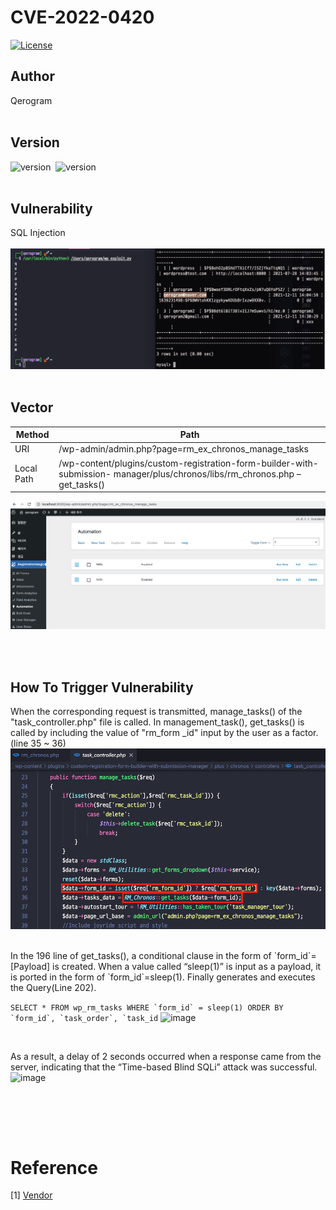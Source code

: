 # CVE-2022-0420
[![License](https://img.shields.io/badge/license-MIT-brightgreen.svg)](https://opensource.org/licenses/MIT)
<br>

## Author
Qerogram<br><br>

## Version
![version](https://img.shields.io/badge/php-7.4.21-blue)&nbsp; ![version](https://img.shields.io/badge/RegistrationMagic-5.0.2.1-green)<br><br>

## Vulnerability
SQL Injection<br><br>
![image](./report_img/image5.png)
<br><br>

## Vector
|Method|Path|
|------|---|
|URI|/wp-admin/admin.php?page=rm_ex_chronos_manage_tasks|
|Local Path|/wp-content/plugins/custom-registration-form-builder-with-submission- manager/plus/chronos/libs/rm_chronos.php – get_tasks()|

![image](./report_img/image2.png)

<br><br>

## How To Trigger Vulnerability
When the corresponding request is transmitted, manage_tasks() of the "task_controller.php" file is called. In management_task(), get_tasks() is called by including the value of "rm_form _id" input by the user as a factor.(line 35 ~ 36)
![image](./report_img/image3.png)

<br>
In the 196 line of get_tasks(), a conditional clause in the form of `form_id`=[Payload] is created. When a value called “sleep(1)” is input as a payload, it is ported in the form of `form_id`=sleep(1). Finally generates and executes the Query(Line 202).

```SELECT * FROM wp_rm_tasks WHERE `form_id` = sleep(1) ORDER BY `form_id`, `task_order`, `task_id```
![image](./report_img/image4.png)

<br>

As a result, a delay of 2 seconds occurred when a response came from the server, indicating that the “Time-based Blind SQLi” attack was successful.
![image](./report_img/image1.png)


<br>

<br><br>
# Reference
[1] [Vendor](https://registrationmagic.com/)
